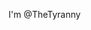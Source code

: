 I'm @TheTyranny

<!---
TheTyranny/TheTyranny is a ✨ special ✨ repository because its `README.md` (this file) appears on your GitHub profile.
You can click the Preview link to take a look at your changes.
--->

